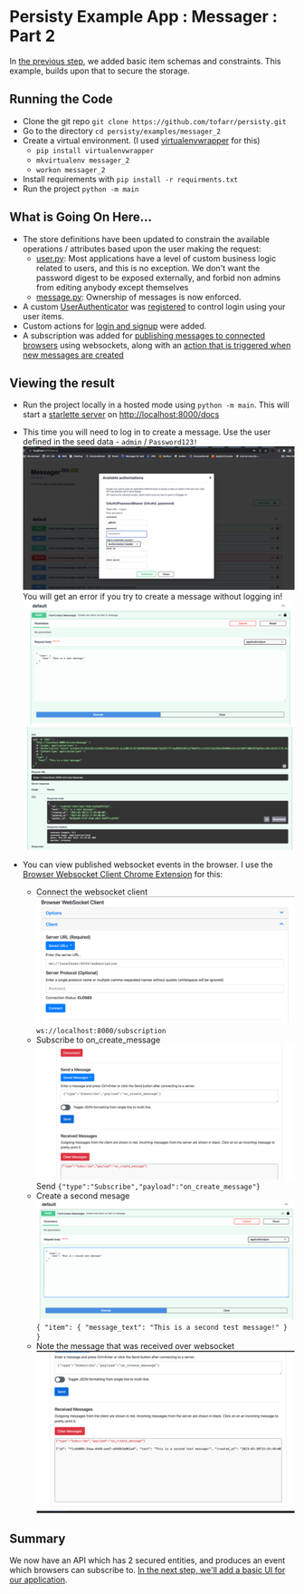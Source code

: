 # Persisty Example App : Messager : Part 2

In [the previous step](../messager_1), we added basic item schemas and constraints.
This example, builds upon that to secure the storage.

## Running the Code

* Clone the git repo `git clone https://github.com/tofarr/persisty.git`
* Go to the directory `cd persisty/examples/messager_2`
* Create a virtual environment. (I used [virtualenvwrapper](https://virtualenvwrapper.readthedocs.io/en/latest/)
  for this)
  * `pip install virtualenvwrapper`
  * `mkvirtualenv messager_2`
  * `workon messager_2`
* Install requirements with `pip install -r requirments.txt`
* Run the project `python -m main`

## What is Going On Here...

* The store definitions have been updated to constrain the available operations / attributes based upon
  the user making the request:
  * [user.py](messager/store/user.py): Most applications have a level of custom business
    logic related to users, and this is no exception. We don't want the password digest
    to be exposed externally, and forbid non admins from editing anybody except themselves
  * [message.py](messager/store/message.py): Ownership of messages is now enforced.
* A custom [UserAuthenticator](messager/user_authenticator.py) was [registered](marshy_config_main/__init__.py) to
  control login using your user items.
* Custom actions for [login and signup](messager/actions/auth.py) were added.
* A subscription was added for [publishing messages to connected browsers](messager/subscriptions.py) using websockets,
  along with an [action that is triggered when new messages are created](messager/actions/on_create_message.py)
  
## Viewing the result

* Run the project locally in a hosted mode using `python -m main`. This will start a 
  [starlette server](https://www.starlette.io/) on [http://localhost:8000/docs](http://localhost:8000/docs)

* This time you will need to log in to create a message. Use the user defined in the seed data - 
  `admin` / `Password123!`![img.png](readme/login.png) You will get an error if you try to create a message
  without logging in!![input](readme/create_message_input.png) ![result](readme/create_message_result.png)
  
* You can view published websocket events in the browser. I use the [Browser Websocket Client Chrome Extension](https://chrome.google.com/webstore/detail/browser-websocket-client/mdmlhchldhfnfnkfmljgeinlffmdgkjo?hl=en)
  for this:
  * Connect the websocket client ![Connection](readme/connect_websocket_client.png) `ws://localhost:8000/subscription`
  * Subscribe to on_create_message ![Subscription](readme/subscribe_to_on_create_message.png) 
    Send `{"type":"Subscribe","payload":"on_create_message"}`
  * Create a second mesage ![Second message](readme/create_second_message.png)
    `{
      "item": {
        "message_text": "This is a second test message!"
      }
    }`
  * Note the message that was received over websocket ![received message](readme/received_message.png)

## Summary

We now have an API which has 2 secured entities, and produces an event which browsers can subscribe to.
[In the next step, we'll add a basic UI for our application](../messager_3).
